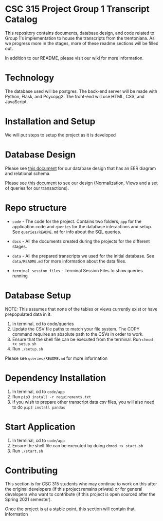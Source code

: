 # CSC 315 Project Group 1 Transcript Catalog

This repository contains documents, database design, and code related to Group 1's implementation to house the transcripts from the trentoniana. As we progress
more in the stages, more of these readme sections will be filled out.

In addition to our README, please visit our wiki for more information.

# Technology

The database used will be postgres. The back-end server will be made with Python, Flask, and Psycopg2. The front-end will use HTML, CSS, and JavaScript.

# Installation and Setup

We will put steps to setup the project as it is developed

# Database Design

Please see [this document](https://github.com/TCNJ-degoodj/stage-iv-group-1/blob/main/docs/Database%20Model%20Updated%20-%20Stage%20IV.pdf) for our database design that has an EER diagram and relational schema.

Please see [this document](https://github.com/TCNJ-degoodj/stage-v-group-1/blob/main/docs/Stage%20Va%20-%20Updated%20Design%20Doc.pdf) to see our design (Normalization, Views and a set of queries for our transactions).

# Repo structure

* `code` - The code for the project. Contains two folders, `app` for the application code and `queries` for the database interactions and setup. See `queries/README.md` for info about the SQL queries.

* `docs` - All the documents created during the projects for the different stages.

* `data` - All the prepared transcripts we used for the initial database. See `data/README.md` for more information about the data files.

* `terminal_session_files` - Terminal Session Files to show queries running

# Database Setup
NOTE: This assumes that none of the tables or views currently exist or have prepopulated data in it.

1. In terminal, cd to code/queries
2. Update the CSV file paths to match your file system. The COPY command requires an absolute path to the CSVs in order to work.
3. Ensure that the shell file can be executed from the terminal. Run `chmod +x setup.sh`
4. Run `./setup.sh`

Please see `queries/README.md` for more information

# Dependency Installation
1. In terminal, cd to `code/app`
2. Run `pip3 install -r requirements.txt`
3. If you wish to prepare other transcript data csv files, you will also need to do `pip3 install pandas`

# Start Application
1. In terminal, cd to `code/app`
2. Ensure the shell file can be executed by doing `chmod +x start.sh`
3. Run `./start.sh`

# Contributing 

This section is for CSC 315 students who may continue to work on this after the original developers (if this project remains private) 
or for general developers who want to contribute (if this project is open sourced after the Spring 2021 semester).

Once the project is at a stable point, this section will contain that information
